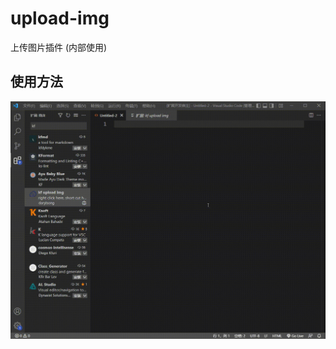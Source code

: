 # upload-img

上传图片插件 (内部使用)



## 使用方法

![Alt](https://raw.githubusercontent.com/blazer233/algorithm-learn/main/way.gif)
